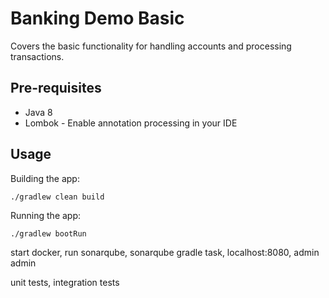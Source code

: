 # Banking Demo Basic

Covers the basic functionality for handling accounts and processing transactions.

## Pre-requisites

- Java 8
- Lombok - Enable annotation processing in your IDE

## Usage

Building the app:
```bash
./gradlew clean build
```

Running the app:
```
./gradlew bootRun
```


start docker, run sonarqube, sonarqube gradle task, localhost:8080, admin admin


unit tests, integration tests